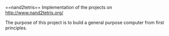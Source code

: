 ==nand2tetris==
Implementation of the projects on http://www.nand2tetris.org/

The purpose of this project is to build a general purpose computer from first principles.
